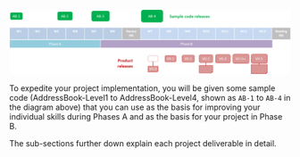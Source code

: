 
[<img src="images/Deliverables.png" width="800px">](images/Deliverables.png)

To expedite your project implementation, you will be given some sample code (AddressBook-Level1 to AddressBook-Level4, shown as `AB-1` to `AB-4` in the diagram above) that you can use as the basis for improving your individual skills during Phases A and as the basis for your project in Phase B.

The sub-sections further down explain each project deliverable in detail.